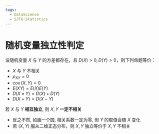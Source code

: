 ```yaml
---
tags:
  - DataScience
  - SJTU-Statistics
---
```

随机变量独立性判定
===
设随机变量 $X$ 与 $Y$ 的方差都存在，且 $D(X)>0, D(Y)>0$，则下列命题等价：
- $X$ 与 $Y$ 不相关
- $\rho_{XY} = 0$
- $\operatorname{cov}(X,Y)=0$
- $E(X Y)=E(X) E(Y)$
- $D(X \pm Y)=D(X)+D(Y)$
- $D(X+Y)=D(X-Y)$

若 $X$ 与 $Y$ **相互独立**, 则 $X,Y$ **一定不相关**
- 反之不然, 如画一个圆, 相关系数一定为零, 但 $Y$ 的取值会随 $X$ 变化
- 若 $(X,Y)$ 服从二维正态分布，则 $X,Y$ 独立等价于 $X,Y$ 不相关


